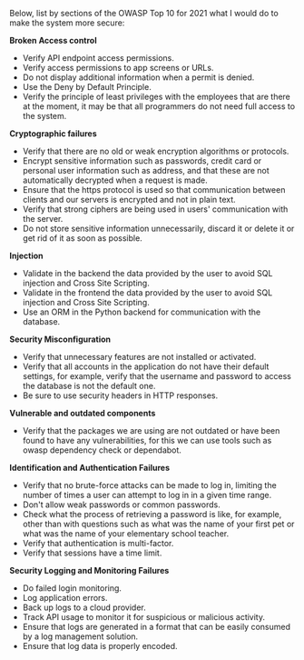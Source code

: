 Below, list by sections of the OWASP Top 10 for 2021 what I would do to make the system more secure:

**Broken Access control**
-	Verify API endpoint access permissions.
-	Verify access permissions to app screens or URLs.
-	Do not display additional information when a permit is denied.
-	Use the Deny by Default Principle.
-	Verify the principle of least privileges with the employees that are there at the moment, it may be that all programmers do not need full access to the system.
     
**Cryptographic failures**
-	Verify that there are no old or weak encryption algorithms or protocols.
-	Encrypt sensitive information such as passwords, credit card or personal user information such as address, and that these are not automatically decrypted when a request is made.
-	Ensure that the https protocol is used so that communication between clients and our servers is encrypted and not in plain text.
-	Verify that strong ciphers are being used in users' communication with the server.
-	Do not store sensitive information unnecessarily, discard it or delete it or get rid of it as soon as possible.
     
**Injection**
-	Validate in the backend the data provided by the user to avoid SQL injection and Cross Site Scripting.
-	Validate in the frontend the data provided by the user to avoid SQL injection and Cross Site Scripting.
-	Use an ORM in the Python backend for communication with the database.
     
**Security Misconfiguration**
-	Verify that unnecessary features are not installed or activated.
-	Verify that all accounts in the application do not have their default settings, for example, verify that the username and password to access the database is not the default one.
-	Be sure to use security headers in HTTP responses.
     
**Vulnerable and outdated components**
-	Verify that the packages we are using are not outdated or have been found to have any vulnerabilities, for this we can use tools such as owasp dependency check or dependabot.
     
**Identification and Authentication Failures**
-	Verify that no brute-force attacks can be made to log in, limiting the number of times a user can attempt to log in in a given time range.
-	Don't allow weak passwords or common passwords.
-	Check what the process of retrieving a password is like, for example, other than with questions such as what was the name of your first pet or what was the name of your elementary school teacher.
-	Verify that authentication is multi-factor.
-	Verify that sessions have a time limit.
     
**Security Logging and Monitoring Failures**
-	Do failed login monitoring.
-	Log application errors.
-	Back up logs to a cloud provider.
-	Track API usage to monitor it for suspicious or malicious activity.
-	Ensure that logs are generated in a format that can be easily consumed by a log management solution.
-	Ensure that log data is properly encoded.
